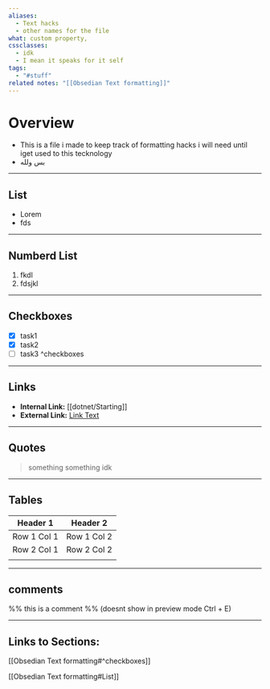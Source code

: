 ```yaml
---
aliases:
  - Text hacks
  - other names for the file
what: custom property,
cssclasses:
  - idk
  - I mean it speaks for it self
tags:
  - "#stuff"
related notes: "[[Obsedian Text formatting]]"
---
```

# Overview

- This is a file i made to keep track of formatting hacks i will need until iget used to this tecknology
- بس ولله
---
## List
- Lorem
- fds
---
## Numberd List
1. fkdl
2. fdsjkl
---
## Checkboxes
- [x] task1
- [x] task2
- [ ] task3
^checkboxes
---
## Links
- **Internal Link:**  [[dotnet/Starting]]
- **External Link:** [Link Text](https://example.com)
---
## Quotes
>something something 
>idk

---
## Tables

| Header 1    | Header 2    |
| ----------- | ----------- |
| Row 1 Col 1 | Row 1 Col 2 |
| Row 2 Col 1 | Row 2 Col 2 |
|             |             |

---
## comments
%% this is a comment %%
(doesnt show in preview mode Ctrl + E)

---
## Links to Sections:

[[Obsedian Text formatting#^checkboxes]]

[[Obsedian Text formatting#List]]

